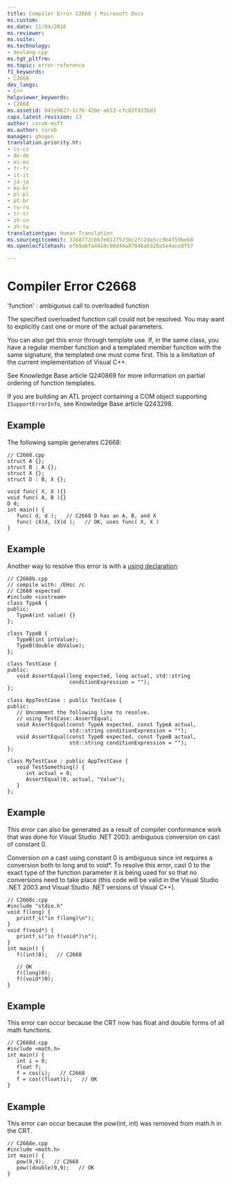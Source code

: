 ```yaml
---
title: Compiler Error C2668 | Microsoft Docs
ms.custom: 
ms.date: 11/04/2016
ms.reviewer: 
ms.suite: 
ms.technology:
- devlang-cpp
ms.tgt_pltfrm: 
ms.topic: error-reference
f1_keywords:
- C2668
dev_langs:
- C++
helpviewer_keywords:
- C2668
ms.assetid: 041e9627-1c76-420e-a653-cfc83f933bd3
caps.latest.revision: 13
author: corob-msft
ms.author: corob
manager: ghogen
translation.priority.ht:
- cs-cz
- de-de
- es-es
- fr-fr
- it-it
- ja-jp
- ko-kr
- pl-pl
- pt-br
- ru-ru
- tr-tr
- zh-cn
- zh-tw
translationtype: Human Translation
ms.sourcegitcommit: 3168772cbb7e8127523bc2fc2da5cc9b4f59beb8
ms.openlocfilehash: efb9abfa44a9c90d44a87046a6320a5e4ace8f57

---
```

# Compiler Error C2668
'function' : ambiguous call to overloaded function  
  
 The specified overloaded function call could not be resolved. You may want to explicitly cast one or more of the actual parameters.  
  
 You can also get this error through template use. If, in the same class, you have a regular member function and a templated member function with the same signature, the templated one must come first. This is a limitation of the current implementation of Visual C++.  
  
 See Knowledge Base article Q240869 for more information on partial ordering of function templates.  
  
 If you are building an ATL project containing a COM object supporting `ISupportErrorInfo`, see Knowledge Base article Q243298.  
  
## Example  
 The following sample generates C2668:  
  
```  
// C2668.cpp  
struct A {};  
struct B : A {};  
struct X {};  
struct D : B, X {};  
  
void func( X, X ){}  
void func( A, B ){}  
D d;  
int main() {  
   func( d, d );   // C2668 D has an A, B, and X   
   func( (X)d, (X)d );   // OK, uses func( X, X )  
}  
```  
  
## Example  
 Another way to resolve this error is with a [using declaration](../../cpp/using-declaration.md):  
  
```  
// C2668b.cpp  
// compile with: /EHsc /c  
// C2668 expected  
#include <iostream>  
class TypeA {  
public:  
   TypeA(int value) {}  
};  
  
class TypeB {  
   TypeB(int intValue);  
   TypeB(double dbValue);  
};  
  
class TestCase {  
public:  
   void AssertEqual(long expected, long actual, std::string  
                    conditionExpression = "");  
};  
  
class AppTestCase : public TestCase {  
public:  
   // Uncomment the following line to resolve.  
   // using TestCase::AssertEqual;  
   void AssertEqual(const TypeA expected, const TypeA actual,  
                    std::string conditionExpression = "");  
   void AssertEqual(const TypeB expected, const TypeB actual,  
                    std::string conditionExpression = "");  
};  
  
class MyTestCase : public AppTestCase {  
   void TestSomething() {  
      int actual = 0;  
      AssertEqual(0, actual, "Value");  
   }  
};  
```  
  
## Example  
 This error can also be generated as a result of compiler conformance work that was done for Visual Studio .NET 2003: ambiguous conversion on cast of constant 0.  
  
 Conversion on a cast using constant 0 is ambiguous since int requires a conversion both to long and to void*. To resolve this error, cast 0 to the exact type of the function parameter it is being used for so that no conversions need to take place (this code will be valid in the Visual Studio .NET 2003 and Visual Studio .NET versions of Visual C++).  
  
```  
// C2668c.cpp  
#include "stdio.h"  
void f(long) {  
   printf_s("in f(long)\n");  
}  
void f(void*) {  
   printf_s("in f(void*)\n");  
}  
int main() {  
   f((int)0);   // C2668  
  
   // OK  
   f((long)0);  
   f((void*)0);  
}  
```  
  
## Example  
 This error can occur because the CRT now has float and double forms of all math functions.  
  
```  
// C2668d.cpp  
#include <math.h>  
int main() {  
   int i = 0;  
   float f;  
   f = cos(i);   // C2668  
   f = cos((float)i);   // OK  
}  
```  
  
## Example  
 This error can occur because the pow(int, int) was removed from math.h in the CRT.  
  
```  
// C2668e.cpp  
#include <math.h>  
int main() {  
   pow(9,9);   // C2668  
   pow((double)9,9);   // OK  
}  
```


<!--HONumber=Jan17_HO1-->


